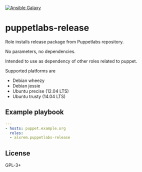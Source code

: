 [![Ansible Galaxy](https://img.shields.io/ansible/role/6371.svg)](https://galaxy.ansible.com/detail#/role/6371)

puppetlabs-release
==================

Role installs release package from Puppetlabs repository.

No parameters, no dependencies.

Intended to use as dependency of other roles related to puppet.

Supported platforms are

- Debian wheezy
- Debian jessie
- Ubuntu precise (12.04 LTS)
- Ubuntu trusty (14.04 LTS)

Example playbook
----------------

```yaml
---
- hosts: puppet.example.org
  roles:
  - alxrem.puppetlabs-release
```

License
-------

GPL-3+
